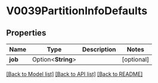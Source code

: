 # V0039PartitionInfoDefaults

## Properties

Name | Type | Description | Notes
------------ | ------------- | ------------- | -------------
**job** | Option<**String**> |  | [optional]

[[Back to Model list]](../README.md#documentation-for-models) [[Back to API list]](../README.md#documentation-for-api-endpoints) [[Back to README]](../README.md)


